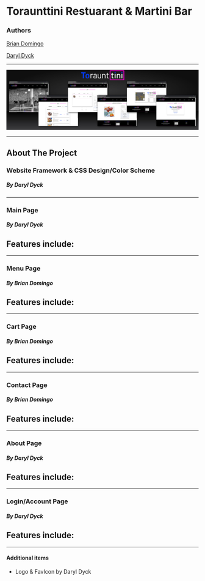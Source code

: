 # Toraunttini Restuarant & Martini Bar

### Authors
[Brian Domingo](https://github.com/BrianJayD)

[Daryl Dyck](https://github.com/daryldyck/)
___
![Screenshots](images/Screenshots.jpg)
___
## About The Project
### Website Framework & CSS Design/Color Scheme
##### By Daryl Dyck

___
### Main Page
##### By Daryl Dyck

**Features include:**
- 
___
### Menu Page
##### By Brian Domingo

**Features include:**
- 
___
### Cart Page
##### By Brian Domingo

**Features include:**
- 
___
### Contact Page
##### By Brian Domingo

**Features include:**
- 
___
### About Page
##### By Daryl Dyck

**Features include:**
- 
___
### Login/Account Page
##### By Daryl Dyck

**Features include:**
- 
___
#### Additional items
- Logo & FavIcon by Daryl Dyck
